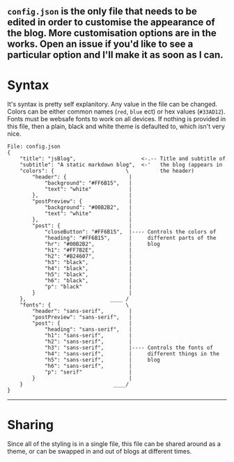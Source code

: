 `config.json` is the only file that needs to be edited in order to customise the appearance of the blog.
More customisation options are in the works. Open an issue if you'd like to see a particular option and I'll make it as soon as I can.
---
# Syntax
It's syntax is pretty self explanitory. Any value in the file can be changed.
Colors can be either common names (`red`, `blue` ect) or hex values (`#33AD12`).
Fonts must be websafe fonts to work on all devices.
If nothing is provided in this file, then a plain, black and white theme is defaulted to, which isn't very nice.
``` nocode
File: config.json
{
    "title": "jsBlog",                     <-.-- Title and subtitle of
    "subtitle": "A static markdown blog",  <-'   the blog (appears in
    "colors": {                       \          the header)
        "header": {                    |
            "background": "#FF6B15",   |
            "text": "white"            |
        },                             |
        "postPreview": {               |
            "background": "#00B2B2",   |
            "text": "white"            |
        },                             |
        "post": {                      |
            "closeButton": "#FF6B15",  |---- Controls the colors of
            "heading": "#FF6B15",      |     different parts of the
            "hr": "#00B2B2",           |     blog
            "h1": "#FF7B2E",           |
            "h2": "#B24607",           |
            "h3": "black",             |
            "h4": "black",             |
            "h5": "black",             |
            "h6": "black",             |
            "p": "black"               |
        }                              |
    },                           ____ /
    "fonts": {                        \
        "header": "sans-serif",        |
        "postPreview": "sans-serif",   |
        "post": {                      |
            "heading": "sans-serif",   |
            "h1": "sans-serif",        |
            "h2": "sans-serif",        |
            "h3": "sans-serif",        |---- Controls the fonts of
            "h4": "sans-serif",        |     different things in the
            "h5": "sans-serif",        |     blog
            "h6": "sans-serif",        |
            "p": "serif"               |
        }                              |
    }                             ____/
}
```
---
# Sharing
Since all of the styling is in a single file, this file can be shared around as a theme, or can be swapped in and out of blogs at different times.
